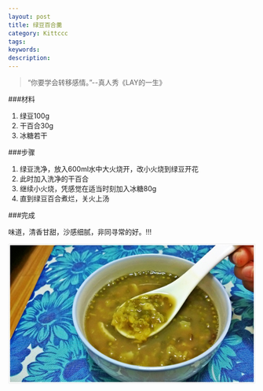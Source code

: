 ```yaml
---
layout: post
title: 绿豆百合羹
category: Kittccc
tags: 
keywords: 
description: 
---
```


> “你要学会转移感情。”--真人秀《LAY的一生》

###材料

1. 绿豆100g
2. 干百合30g
3. 冰糖若干

###步骤

1. 绿豆洗净，放入600ml水中大火烧开，改小火烧到绿豆开花
2. 此时加入洗净的干百合
3. 继续小火烧，凭感觉在适当时刻加入冰糖80g
4. 直到绿豆百合煮烂，关火上汤

###完成

味道，清香甘甜，沙感细腻，非同寻常的好。!!!

![1](/public/img/food/mung.jpg)

